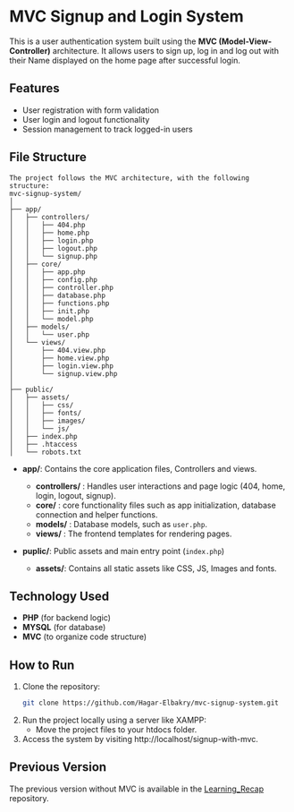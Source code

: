 # MVC Signup and Login System

This is a user authentication system built using the **MVC (Model-View-Controller)** architecture. It allows users to sign up, log in and log out with their Name displayed on the home page after successful login.

## Features

- User registration with form validation
- User login and logout functionality
- Session management to track logged-in users

## File Structure

```
The project follows the MVC architecture, with the following structure:
mvc-signup-system/
│
├── app/
│   ├── controllers/
│   │   ├── 404.php
│   │   ├── home.php
│   │   ├── login.php
│   │   ├── logout.php
│   │   └── signup.php
│   ├── core/
│   │   ├── app.php
│   │   ├── config.php
│   │   ├── controller.php
│   │   ├── database.php
│   │   ├── functions.php
│   │   ├── init.php
│   │   └── model.php
│   ├── models/
│   │   └── user.php
│   └── views/
│       ├── 404.view.php
│       ├── home.view.php
│       ├── login.view.php
│       └── signup.view.php
│
├── public/
│   ├── assets/
│   │   ├── css/
│   │   ├── fonts/
│   │   ├── images/
│   │   └── js/
│   ├── index.php
│   ├── .htaccess
│   └── robots.txt
```

- **app/**: Contains the core application files, Controllers and views.
  - **controllers/** : Handles user interactions and page logic (404, home, login, logout, signup).
  - **core/** : core functionality files such as app initialization, database connection and helper functions.
  - **models/** : Database models, such as `user.php`.
  - **views/** : The frontend templates for rendering pages.

- **puplic/**: Public assets and main entry point (`index.php`)
  - **assets/**: Contains all static assets like CSS, JS, Images and fonts.


## Technology Used

  - **PHP** (for backend logic)
  - **MYSQL** (for database)
  - **MVC** (to organize code structure)
 
## How to Run

1. Clone the repository:
   ```bash
   git clone https://github.com/Hagar-Elbakry/mvc-signup-system.git
2. Run the project locally using a server like XAMPP:
     - Move the project files to your htdocs folder.
3. Access the system by visiting http://localhost/signup-with-mvc.

## Previous Version

  The previous version without MVC is available in the [Learning_Recap](https://github.com/Hagar-Elbakry/Learning_Recap) repository.
